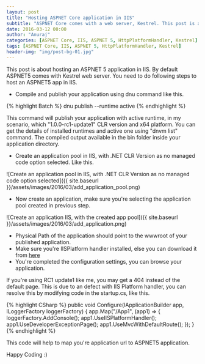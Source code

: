 ```yaml
---
layout: post
title: "Hosting ASPNET Core application in IIS"
subtitle: "ASPNET Core comes with a web server, Kestrel. This post is about hosting the ASPNET Core application in IIS"
date: 2016-03-12 00:00
author: "Anuraj"
categories: [ASPNET Core, IIS, ASPNET 5, HttpPlatformHandler, Kestrel]
tags: [ASPNET Core, IIS, ASPNET 5, HttpPlatformHandler, Kestrel]
header-img: "img/post-bg-01.jpg"
---
```

This post is about hosting an ASPNET 5 application in IIS. By default ASPNET5 comes with Kestrel web server. You need to do following steps to host an ASPNET5 app in IIS.

* Compile and publish your application using dnu command like this.

{% highlight Batch %}
dnu publish --runtime active
{% endhighlight %}

This command will publish your application with active runtime, in my scenario, which "1.0.0-rc1-update1" CLR version and x64 platform. You can get the details of installed runtimes and active one using "dnvm list" command. The compiled output available in the bin folder inside your application directory.

* Create an application pool in IIS, with .NET CLR Version as no managed code option selected. Like this.

![Create an application pool in IIS, with .NET CLR Version as no managed code option selected]({{ site.baseurl }}/assets/images/2016/03/add_application_pool.png)

* Now create an application, make sure you're selecting the application pool created in previous step.

![Create an application IIS, with the created app pool]({{ site.baseurl }}/assets/images/2016/03/add_application.png)

* Physical Path of the application should point to the wwwroot of your published application.
* Make sure you're IISPlatform handler installed, else you can download it from [here](http://www.iis.net/downloads/microsoft/httpplatformhandler)
* You're completed the configuration settings, you can browse your application.

If you're using RC1 update1 like me, you may get a 404 instead of the default page. This is due to an defect with IIS Platform handler, you can resolve this by modifying code in the startup.cs, like this.

{% highlight CSharp %}
public void Configure(IApplicationBuilder app, ILoggerFactory loggerFactory)
{
    app.Map("/App1", (app1) =>
    {
        loggerFactory.AddConsole();
        app1.UseIISPlatformHandler();
        app1.UseDeveloperExceptionPage();
        app1.UseMvcWithDefaultRoute();
    });
}
{% endhighlight %}

This code will help to map you're application url to ASPNET5 application.

Happy Coding :)
